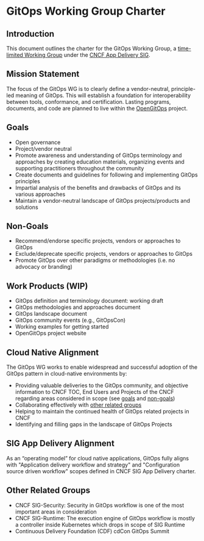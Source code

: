 # GitOps Working Group Charter

## Introduction

This document outlines the charter for the GitOps Working Group, a [time-limited Working Group](https://github.com/cncf/toc/blob/main/sigs/cncf-sigs.md#responsibilities--empowerment-of-sigs) under the [CNCF App Delivery SIG](https://github.com/cncf/sig-app-delivery).

## Mission Statement

The focus of the GitOps WG is to clearly define a vendor-neutral, principle-led meaning of GitOps.
This will establish a foundation for interoperability between tools, conformance, and certification. Lasting programs, documents, and code are planned to live within the [OpenGitOps](https://github.com/open-gitops) project.

## Goals

- Open governance
- Project/vendor neutral
- Promote awareness and understanding of GitOps terminology and approaches by creating education materials, organizing events and supporting practitioners throughout the community
- Create documents and guidelines for following and implementing GitOps principles
- Impartial analysis of the benefits and drawbacks of GitOps and its various approaches
- Maintain a vendor-neutral landscape of GitOps projects/products and solutions

## Non-Goals

- Recommend/endorse specific projects, vendors or approaches to GitOps
- Exclude/deprecate specific projects, vendors or approaches to GitOps
- Promote GitOps over other paradigms or methodologies (i.e. no advocacy or branding)

## Work Products (WIP)

- GitOps definition and terminology document: working draft
- GitOps methodologies and approaches document
- GitOps landscape document
- GitOps community events (e.g., GitOpsCon)
- Working examples for getting started
- OpenGitOps project website

## Cloud Native Alignment

The GitOps WG works to enable widespread and successful adoption of the GitOps pattern in cloud-native environments by:

- Providing valuable deliveries to the GitOps community, and objective information to CNCF TOC, End Users and Projects of the CNCF regarding areas considered in scope (see [goals](#goals) and [non-goals](#non-goals))
- Collaborating effectively with [other related groups](#other-related-groups)
- Helping to maintain the continued health of GitOps related projects in CNCF
- Identifying and filling gaps in the landscape of GitOps Projects

## SIG App Delivery Alignment

As an “operating model” for cloud native applications, GitOps fully aligns with "Application delivery workflow and strategy" and "Configuration source driven workflow" scopes defined in CNCF SIG App Delivery charter.

## Other Related Groups

- CNCF SIG-Security: Security in GitOps workflow is one of the most important areas in consideration
- CNCF SIG-Runtime: The execution engine of GitOps workflow is mostly a controller inside Kubernetes which drops in scope of SIG Runtime
- Continuous Delivery Foundation (CDF) cdCon GitOps Summit
